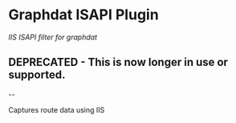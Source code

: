 # Graphdat ISAPI Plugin

*IIS ISAPI filter for graphdat*

## DEPRECATED - This is now longer in use or supported.

--

Captures route data using IIS
